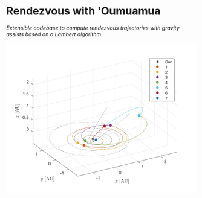 # Rendezvous with 'Oumuamua

*Extensible codebase to compute rendezvous trajectories with gravity assists based on a Lambert algorithm*

![Optimized rendezvous trajectory with 'Oumuamua](results/dV_guess_final.png)
